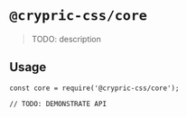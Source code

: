 # `@crypric-css/core`

> TODO: description

## Usage

```
const core = require('@crypric-css/core');

// TODO: DEMONSTRATE API
```
